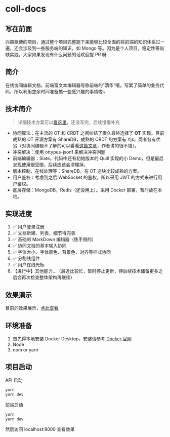 # coll-docs

## 写在前面

兴趣驱使的项目，通过整个项目完整跑下来能够比较全面的将前端的知识体系过一遍，还会涉及到一些服务端的知识，如 Mongo 等。因为是个人项目，稳定性等尚缺实践，大家如果发现有什么问题的话欢迎提 PR 呀

## 简介

在线协同编辑文档，前端富文本编辑器号称前端的”清华“哦。写累了简单的业务代码，所以利用空余时间准备搞一些感兴趣的事情啦~

## 技术简介

> 详细技术方案可以[看这里](https://www.yuque.com/u29154913/ilyggm/he3omk)，还没写完，后续慢慢补充

- 协同算法：在主流的 OT 和 CRDT 之间纠结了很久最终选择了 **OT** 实现。目前成熟的 OT 开源方案有 ShareDB，成熟的 CRDT 的方案有 Yjs，两者各有优劣（对协同编辑不了解的可以看看[这篇文章](https://juejin.cn/post/7030327005665034247)，作者讲的很不错）。
- 冲突解决：使用 ottypes-json1 来解决冲突问题
- 前端编辑器：Slate。代码中还有初始版本的 Quill 实现的小 Demo，但是最后发现使用很受限，后续应该会清理掉。
- 版本控制、在线处理等：ShareDB。在 OT 这块比较成熟的方案。
- 用户鉴权：考虑到之后 WebSocket 的鉴权，所以采用 JWT 的方式来进行用户鉴权。
- 底层存储：MongoDB，Redis（还没用上）。采用 Docker 部署，暂时放在本地。

## 实现进度

1. ✅ 用户登录注册
2. ✅ 文档新建、列表，细节待完善
3. ✅ 基础的 MarkDown 编辑器（练手用的）
4. ✅ 协同文档的基本输入协同
5. ✅ 字体大小、字体颜色、背景色、对齐等样式协同
6. ✅ 分割线组件
7. ✅ 用户在线光标
8. 【进行中】其他能力...（最近比较忙，暂时停止更新，待后续技术储备更多之后会再次检查整体架构再继续）

## 效果演示

目前的效果展示，[点此查看](./%E6%95%88%E6%9E%9C%E5%B1%95%E7%A4%BA.gif)

## 环境准备

1. 首先得本地安装 Docker Desktop，安装请参考 [Docker 官网](https://docs.docker.com/compose/gettingstarted/)
2. Node
3. npm or yarn

## 项目启动

API 启动

```bash
yarn
yarn dev
```

前端启动

```bash
yarn
yarn dev
```

然后访问 localhost:8000 查看效果
